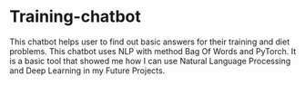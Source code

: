 # Training-chatbot
This chatbot helps user to find out basic answers for their training and diet problems.
This chatbot uses NLP with method Bag Of Words and PyTorch.
It is a basic tool that showed me how I can use Natural Language Processing and Deep Learning in my Future Projects.
